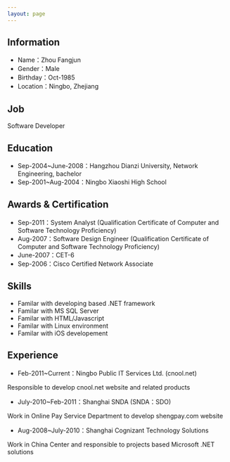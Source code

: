 ```yaml
---
layout: page
---
```


## Information

* Name：Zhou Fangjun
* Gender：Male
* Birthday：Oct-1985
* Location：Ningbo, Zhejiang

## Job

Software Developer

## Education

* Sep-2004~June-2008：Hangzhou Dianzi University, Network Engineering, bachelor
* Sep-2001~Aug-2004：Ningbo Xiaoshi High School

## Awards & Certification

* Sep-2011：System Analyst (Qualification Certificate of Computer and Software Technology Proficiency)
* Aug-2007：Software Design Engineer (Qualification Certificate of Computer and Software Technology Proficiency)
* June-2007：CET-6
* Sep-2006：Cisco Certified Network Associate

## Skills

* Familar with developing based .NET framework
* Familar with MS SQL Server
* Familar with HTML/Javascript
* Familar with Linux environment
* Familar with iOS developement

## Experience

* Feb-2011~Current：Ningbo Public IT Services Ltd. (cnool.net)

Responsible to develop cnool.net website and related products

* July-2010~Feb-2011：Shanghai SNDA (SNDA：SDO)

Work in Online Pay Service Department to develop shengpay.com website

* Aug-2008~July-2010：Shanghai Cognizant Technology Solutions

Work in China Center and responsible to projects based Microsoft .NET solutions